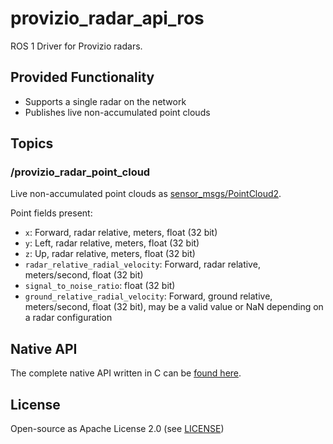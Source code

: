 # provizio_radar_api_ros

ROS 1 Driver for Provizio radars.

## Provided Functionality

- Supports a single radar on the network
- Publishes live non-accumulated point clouds

## Topics

### /provizio_radar_point_cloud

Live non-accumulated point clouds as [sensor_msgs/PointCloud2](http://docs.ros.org/en/melodic/api/sensor_msgs/html/msg/PointCloud2.html).

Point fields present:

- `x`: Forward, radar relative, meters, float (32 bit)
- `y`: Left, radar relative, meters, float (32 bit)
- `z`: Up, radar relative, meters, float (32 bit)
- `radar_relative_radial_velocity`: Forward, radar relative, meters/second, float (32 bit)
- `signal_to_noise_ratio`: float (32 bit)
- `ground_relative_radial_velocity`: Forward, ground relative, meters/second, float (32 bit), may be a valid value or NaN depending on a radar configuration

## Native API

The complete native API written in C can be [found here](https://github.com/provizio/provizio_radar_api_core).

## License

Open-source as Apache License 2.0 (see [LICENSE](LICENSE))

